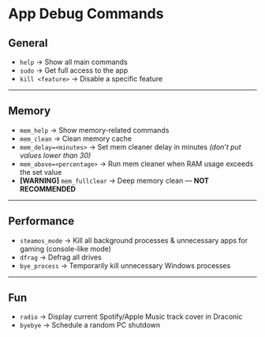 # App Debug Commands

## General
- `help` → Show all main commands
- `sudo` → Get full access to the app
- `kill <feature>` → Disable a specific feature

---

## Memory
- `mem_help` → Show memory-related commands
- `mem_clean` → Clean memory cache
- `mem_delay=<minutes>` → Set mem cleaner delay in minutes *(don’t put values lower than 30)*
- `mem_above=<percentage>` → Run mem cleaner when RAM usage exceeds the set value
- **[WARNING]** `mem_fullclear` → Deep memory clean — **NOT RECOMMENDED**

---

## Performance
- `steamos_mode` → Kill all background processes & unnecessary apps for gaming (console-like mode)
- `dfrag` → Defrag all drives
- `bye_process` → Temporarily kill unnecessary Windows processes

---

## Fun
- `radio` → Display current Spotify/Apple Music track cover in Draconic
- `byebye` → Schedule a random PC shutdown
